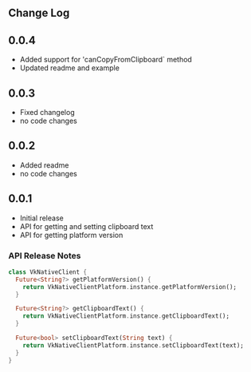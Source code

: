 ## Change Log

## 0.0.4

- Added support for 'canCopyFromClipboard` method
- Updated readme and example

## 0.0.3

- Fixed changelog
- no code changes

## 0.0.2

- Added readme
- no code changes

## 0.0.1

- Initial release
- API for getting and setting clipboard text
- API for getting platform version

### API Release Notes

```dart
class VkNativeClient {
  Future<String?> getPlatformVersion() {
    return VkNativeClientPlatform.instance.getPlatformVersion();
  }

  Future<String?> getClipboardText() {
    return VkNativeClientPlatform.instance.getClipboardText();
  }

  Future<bool> setClipboardText(String text) {
    return VkNativeClientPlatform.instance.setClipboardText(text);
  }
}
```
